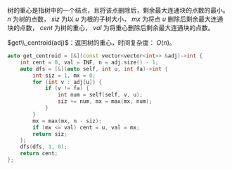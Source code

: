 树的重心是指树中的一个结点，且将该点删除后，剩余最大连通块的点数的最小。 $n$ 为树的点数， $siz$ 为以 $u$ 为根的子树大小， $mx$ 为将点 $u$ 删除后剩余最大连通块的点数， $cent$ 为树的重心， $val$ 为将重心删除后剩余最大连通块的点数。

$get\\_centroid(adj)$：返回树的重心，时间复杂度： $O(n)$。

```c++
auto get_centroid = [&](const vector<vector<int>> &adj)->int {
    int cent = 0, val = INF, n = adj.size() - 1;
    auto dfs = [&](auto self, int u, int fa)->int {
        int siz = 1, mx = 0;
        for (int v : adj[u]) {
            if (v != fa) {
                int num = self(self, v, u);
                siz += num, mx = max(mx, num);
            }
        }
        mx = max(mx, n - siz);
        if (mx <= val) cent = u, val = mx;
        return siz;
    };
    dfs(dfs, 1, 0);
    return cent;
};
```
